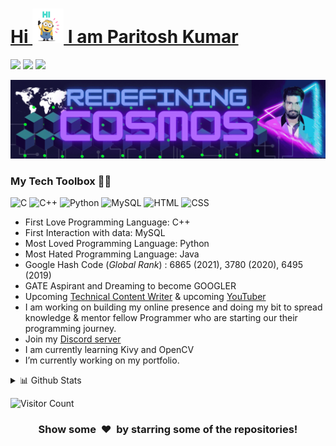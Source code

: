# [Hi <img src="hi.gif" width="50px"> I am Paritosh Kumar](https://theparitoshkumar.com)
[<img height="30" src="https://img.shields.io/badge/twitter-%231DA1F2.svg?&style=for-the-badge&logo=twitter&logoColor=white" />][twitter]
[<img height="30" src = "https://img.shields.io/badge/Youtube-%23E4405F.svg?&style=for-the-badge&logo=Youtube&logoColor=white">][Youtube] 
[<img height="30" src="https://img.shields.io/badge/linkedin-blue.svg?&style=for-the-badge&logo=linkedin&logoColor=white" />][LinkedIn]

![Redefining Cosmos](cover.gif)

### My Tech Toolbox 👨‍💻

<p align="left">
<img src="https://upload.wikimedia.org/wikipedia/commons/1/18/C_Programming_Language.svg" alt="C" width="40" height="40"/>
<img src="https://upload.wikimedia.org/wikipedia/commons/1/18/ISO_C%2B%2B_Logo.svg" alt="C++" width="40" height="40"/>
<img src="https://upload.wikimedia.org/wikipedia/commons/c/c3/Python-logo-notext.svg" alt="Python" width="40" height="40"/>
<img src="https://upload.wikimedia.org/wikipedia/en/d/dd/MySQL_logo.svg" alt="MySQL" width="40" height="40"/>
<img src="https://upload.wikimedia.org/wikipedia/commons/6/61/HTML5_logo_and_wordmark.svg" alt="HTML" width="40" height="40"/>
<img src="https://upload.wikimedia.org/wikipedia/commons/d/d5/CSS3_logo_and_wordmark.svg" alt="CSS" width="40" height="40"/>
</p>

* First Love Programming Language: C++
* First Interaction with data: MySQL
* Most Loved Programming Language: Python
* Most Hated Programming Language: Java
* Google Hash Code (_Global Rank_) : 6865 (2021), 3780 (2020), 6495 (2019)
* GATE Aspirant and Dreaming to become GOOGLER
* Upcoming [Technical Content Writer](theparitoshkumar.com) & upcoming [YouTuber](https://www.youtube.com/channel/UCs7iKHCnLJ8vOuGKWd55vVw)
* I am working on building my online presence and doing my bit to spread knowledge & mentor fellow Programmer who are starting our their programming journey.
* Join my [Discord server](https://discord.com/invite/CY3FzGyWUU)
* I am currently learning Kivy and OpenCV
* I’m currently working on my portfolio.

<details>
<summary>📊 Github Stats</summary>

<p align="center"> <img src="https://github-readme-stats.vercel.app/api?username=theparitoshkumar&show_icons=true&theme=gotham" alt="Paritosh Kumar | Stats" />

</details>


![Visitor Count](https://profile-counter.glitch.me/%7Btheparitoshkumart%7D/count.svg)



[twitter]: https://twitter.com/paritoshkumar_1
[youtube]: https://www.youtube.com/channel/UCs7iKHCnLJ8vOuGKWd55vVw
[Hashnode]: https://theparitoshkumar.com
[gmail]: mailto:theparitoshkumar@gmail.com
[linkedin]: https://www.linkedin.com/in/theparitoshkumar/
[instagram]: https://www.instagram.com/theparitoshkumar/

<h3 align="center">Show some &nbsp;❤️&nbsp; by starring some of the repositories!</h3>

